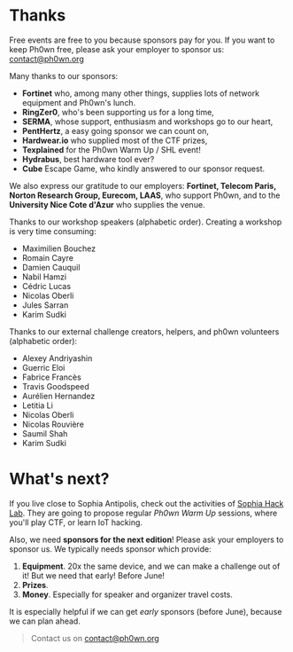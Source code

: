 # Thanks

Free events are free to you because sponsors pay for you. If you want to keep Ph0wn free, please ask your employer to sponsor us: contact@ph0wn.org

Many thanks to our sponsors: 

- **Fortinet** who, among many other things, supplies lots of network equipment and Ph0wn's lunch.
- **RingZer0**, who's been supporting us for a long time,
- **SERMA**, whose support, enthusiasm and workshops go to our heart,
- **PentHertz**, a easy going sponsor we can count on,
- **Hardwear.io** who supplied most of the CTF prizes,
- **Texplained** for the Ph0wn Warm Up / SHL event!
- **Hydrabus**, best hardware tool ever?
- **Cube** Escape Game, who kindly answered to our sponsor request.

We also express our gratitude to our employers: **Fortinet, Telecom Paris, Norton Research Group, Eurecom, LAAS**, who support Ph0wn, and to the **University Nice Cote d'Azur** who supplies the venue.

Thanks to our workshop speakers (alphabetic order). Creating a workshop is very time consuming:

- Maximilien Bouchez
- Romain Cayre
- Damien Cauquil
- Nabil Hamzi
- Cédric Lucas
- Nicolas Oberli
- Jules Sarran
- Karim Sudki

Thanks to our external challenge creators, helpers, and ph0wn volunteers (alphabetic order):

- Alexey Andriyashin
- Guerric Eloi
- Fabrice Francès
- Travis Goodspeed
- Aurélien Hernandez
- Letitia Li
- Nicolas Oberli
- Nicolas Rouvière
- Saumil Shah
- Karim Sudki

# What's next?

If you live close to Sophia Antipolis, check out the activities of [Sophia Hack Lab](https://www.shl.contact/). They are going to propose regular *Ph0wn Warm Up* sessions, where you'll play CTF, or learn IoT hacking.

Also, we need **sponsors for the next edition**! Please ask your employers to sponsor us. We typically needs sponsor which provide:

1. **Equipment**. 20x the same device, and we can make a challenge out of it! But we need that early! Before June!
2. **Prizes**. 
3. **Money**. Especially for speaker and organizer travel costs.

It is especially helpful if we can get *early* sponsors (before June), because we can plan ahead.

> Contact us on contact@ph0wn.org


